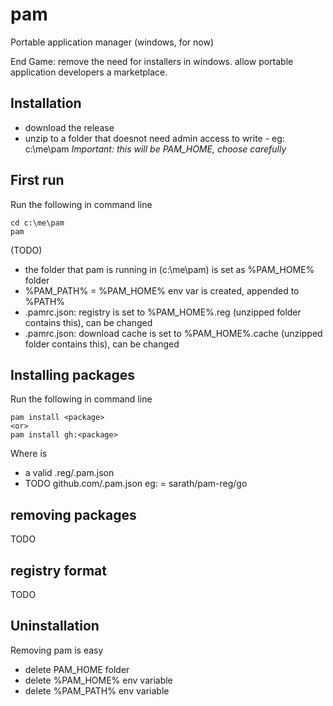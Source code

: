 pam
===

Portable application manager (windows, for now)


End Game: remove the need for installers in windows. allow portable application developers a marketplace. 

Installation
------------

* download the release
* unzip to a folder that doesnot need admin access to write - eg: c:\me\pam *Important: this will be PAM_HOME, choose carefully*

First run
--------

Run the following in command line

    cd c:\me\pam
    pam

(TODO)

* the folder that pam is running in (c:\me\pam) is set as %PAM_HOME% folder
* %PAM_PATH% = %PAM_HOME% env var is created, appended to %PATH%
* .pamrc.json: registry is set to %PAM_HOME%\.reg (unzipped folder contains this), can be changed
* .pamrc.json: download cache is set to %PAM_HOME%\.cache (unzipped folder contains this), can be changed


Installing packages
--------------

Run the following in command line

    pam install <package>
    <or>
    pam install gh:<package>

Where <package> is

* a valid .reg/<package>.pam.json <or>
* TODO github.com/<package>.pam.json eg: <package> = sarath/pam-reg/go


removing packages
--------------
TODO

registry format
------------
TODO

Uninstallation
--------------
Removing pam is easy

* delete PAM_HOME folder
* delete %PAM_HOME% env variable
* delete %PAM_PATH% env variable
